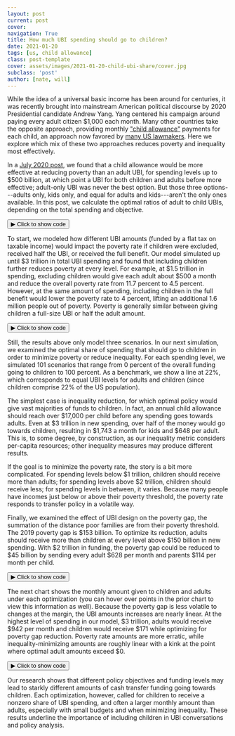 ```yaml
---
layout: post
current: post
cover: 
navigation: True
title: How much UBI spending should go to children?
date: 2021-01-20
tags: [us, child allowance]
class: post-template
cover: assets/images/2021-01-20-child-ubi-share/cover.jpg
subclass: 'post'
author: [nate, will]
---
```


<head>
  <script src="https://cdn.plot.ly/plotly-latest.min.js"></script>
  <script src="https://ajax.googleapis.com/ajax/libs/jquery/3.5.1/jquery.min.js"></script>
</head>


While the idea of a universal basic income has been around for centuries, it was recently brought into mainstream American political discourse by 2020 Presidential candidate Andrew Yang.
Yang centered his campaign around paying every adult citizen $1,000 each month.
Many other countries take the opposite approach, providing monthly ["child allowance"](http://child-allowance.ubicenter.org) payments for each child, an approach now favored by [many US lawmakers](https://www.vox.com/future-perfect/2019/3/6/18249290/child-poverty-american-family-act-sherrod-brown-michael-bennet).
Here we explore which mix of these two approaches reduces poverty and inequality most effectively.

In a [July 2020 post](https://blog.ubicenter.org/20200707/adult_child_ubi.html), we found that a child allowance would be more effective at reducing poverty than an adult UBI, for spending levels up to $500 billion, at which point a UBI for both children and adults before more effective; adult-only UBI was never the best option.
But those three options---adults only, kids only, and equal for adults and kids---aren't the only ones available.
In this post, we calculate the optimal ratios of adult to child UBIs, depending on the total spending and objective.


<button class="code-button" id="button1" onclick="f1()">&#9654; Click to show code</button>
<div class="code-cell" id="asset_code_1" style="display: none;">
  <pre>
    <code>
import numpy as np
import pandas as pd
import plotly.express as px
import plotly.graph_objects as go

# Turn off display bar
CONFIG = {"displayModeBar": False}

# Define UBI Center colors
BLUE = "#1976D2"
DARK_BLUE = "#1565C0"
LIGHT_BLUE = "#90CAF9"
GRAY = "#BDBDBD"
BARELY_BLUE = "#E3F2FD"

july_post = pd.read_csv("https://github.com/ngpsu22/blog/raw/master/july_2020.csv")

colors = {0: DARK_BLUE, 1: LIGHT_BLUE, 2: GRAY}

fig = px.line(
    july_post,
    x="spending_in_billions",
    y="poverty_rate",
    color="ubi_type",
    color_discrete_map={
        "Child allowance": DARK_BLUE,
        "Adult UBI": LIGHT_BLUE,
        "All UBI": GRAY,
    },
)
fig.update_layout(
    title="Overall poverty rate and spending on cash transfer programs",
    xaxis_title="Spending in billions",
    yaxis_title="SPM poverty rate",
    yaxis_ticksuffix="%",
    font=dict(family="Roboto"),
    hovermode="x",
    xaxis_tickprefix="$",
    xaxis_ticksuffix="B",
    plot_bgcolor="white",
    legend_title_text="",
)

fig.update_traces(mode="markers+lines", hovertemplate=None)

fig.show(config=CONFIG)
    </code>
  </pre>
</div>

<script>
function f1() {
  var x = document.getElementById("asset_code_1");
  var b = document.getElementById("button1");
  if (x.style.display === "none") {
    x.style.display = "block";
    b.innerHTML = "&#9660 Click to hide code";
  } else {
    x.style.display = "none";
    b.innerHTML = "&#9654 Click to show code";
  }
}
</script> 

<div>
  <script>
    $(document).ready(function(){
      $("#asset1").load("{{site.baseurl}}assets/markdown_assets/child-ubi-share/2021-01-20-child-ubi-share-asset-1.html");
    });
  </script>
</div>
<div id = "asset1"></div>

To start, we modeled how different UBI amounts (funded by a flat tax on taxable income) would impact the poverty rate if children were excluded, received half the UBI, or received the full benefit.
Our model simulated up until $3 trillion in total UBI spending and found that including children further reduces poverty at every level.
For example, at $1.5 trillion in spending, excluding children would give each adult about $500 a month and reduce the overall poverty rate from 11.7 percent to 4.5 percent.
However, at the same amount of spending, including children in the full benefit would lower the poverty rate to 4 percent, lifting an additional 1.6 million people out of poverty.
Poverty is generally similar between giving children a full-size UBI or half the adult amount.


<button class="code-button" id="button2" onclick="f2()">&#9654; Click to show code</button>
<div class="code-cell" id="asset_code_2" style="display: none;">
  <pre>
    <code>
summary2 = pd.read_csv(
    "https://github.com/ngpsu22/blog/raw/master/child_share_ubi_summary.csv.gz",
    compression="gzip",
)
# Turn off display bar
CONFIG = {"displayModeBar": False}

# Define UBI Center colors
BLUE = "#1976D2"
DARK_BLUE = "#1565C0"
LIGHT_BLUE = "#90CAF9"
GRAY = "#BDBDBD"
BARELY_BLUE = "#E3F2FD"

# Create figure
fig = px.line()

names = {
    0: "No UBI for children",
    1: "Half-sized UBI for children",
    2: "Full-sized UBI for children",
}

colors = {0: GRAY, 1: LIGHT_BLUE, 2: DARK_BLUE}

percent_steps = [0, 50, 100]

zero = summary2[summary2["child_percent_ubi"] == 0]
fifty = summary2[summary2["child_percent_ubi"] == 50]
hundred = summary2[summary2["child_percent_ubi"] == 100]

dfs = [zero, fifty, hundred]

for i, df in enumerate(dfs):
    # add trace for optimal poverty df
    fig.add_trace(
        go.Scatter(
            x=df["funding_billions"],
            y=df["poverty_rate"],
            mode="markers+lines",
            name=names[i],
            # assign numpy array with child & adult ubi to customdata argument
            customdata=np.stack(
                (df["monthly_child_ubi"], df["monthly_adult_ubi"]), axis=-1
            ),
            # add customdata to hovertemplate
            hovertemplate=(
                "<i>Poverty rate</i>: %{y:.1f}%<br>"
                + "<br><b>Child UBI/mo</b>: $%{customdata[0]: .0f}"
                + "<br><b>Adult UBI/mo </b>: $%{customdata[1]: .0f}<br>"
            ),
            line=dict(color=colors[i]),
        )
    )
fig.update_layout(
    title="Poverty by proportion of adult benefit paid to children",
    xaxis_title="Funding in billions",
    yaxis_title="SPM poverty rate",
    yaxis_ticksuffix="%",
    font=dict(family="Roboto"),
    hovermode="x",
    xaxis_tickprefix="$",
    xaxis_ticksuffix="B",
    plot_bgcolor="white",
    height=600,
    width=1000,
    margin_b=90,  # add bottom margin for caption
    legend=dict(yanchor="top", y=0.99, xanchor="left", x=0.7)
)

fig.add_layout_image(
    dict(
        source="https://raw.githubusercontent.com/UBICenter/blog/master/jb/_static/ubi_center_logo_wide_blue.png",
        # See https://github.com/plotly/plotly.py/issues/2975.
        # source="../_static/ubi_center_logo_wide_blue.png",
        xref="paper",
        yref="paper",
        x=1,
        y=-0.15,
        sizex=0.12,
        sizey=0.12,
        xanchor="right",
        yanchor="bottom",
    )
)

fig.update_traces(mode="markers+lines")

fig.show(config=CONFIG)
    </code>
  </pre>
</div>

<script>
function f2() {
  var x = document.getElementById("asset_code_2");
  var b = document.getElementById("button2");
  if (x.style.display === "none") {
    x.style.display = "block";
    b.innerHTML = "&#9660 Click to hide code";
  } else {
    x.style.display = "none";
    b.innerHTML = "&#9654 Click to show code";
  }
}
</script> 

<div>
  <script>
    $(document).ready(function(){
      $("#asset2").load("{{site.baseurl}}assets/markdown_assets/child-ubi-share/2021-01-20-child-ubi-share-asset-2.html");
    });
  </script>
</div>
<div id = "asset2"></div>

Still, the results above only model three scenarios.
In our next simulation, we examined the optimal share of spending that should go to children in order to minimize poverty or reduce inequality.
For each spending level, we simulated 101 scenarios that range from 0 percent of the overall funding going to children to 100 percent.
As a benchmark, we show a line at 22%, which corresponds to equal UBI levels for adults and children (since children comprise 22% of the US population). 

The simplest case is inequality reduction, for which optimal policy would give vast majorities of funds to children.
In fact, an annual child allowance should reach over $17,000 per child before any spending goes towards adults.
Even at $3 trillion in new spending, over half of the money would go towards children, resulting in $1,743 a month for kids and $648 per adult.
This is, to some degree, by construction, as our inequality metric considers per-capita resources; other inequality measures may produce different results.

If the goal is to minimize the poverty rate, the story is a bit more complicated.
For spending levels below $1 trillion, children should receive more than adults; for spending levels above $2 trillion, children should receive less; for spending levels in between, it varies.
Because many people have incomes just below or above their poverty threshold, the poverty rate responds to transfer policy in a volatile way.

Finally, we examined the effect of UBI design on the  poverty gap, the summation of the distance poor families are from their poverty threshold.
The 2019 poverty gap is $153 billion.
To optimize its reduction, adults should receive more than children at every level above $150 billion in new spending.
With $2 trillion in funding, the poverty gap could be reduced to $45 billion by sending every adult $628 per month and parents $114 per month per child.


<button class="code-button" id="button3" onclick="f3()">&#9654; Click to show code</button>
<div class="code-cell" id="asset_code_3" style="display: none;">
  <pre>
    <code>
summary = pd.read_csv(
    "https://github.com/ngpsu22/blog/raw/master/children_share_funding_summary%20(4).csv.gz",
    compression="gzip",
)

optimal_poverty_gap = summary.sort_values("poverty_gap").drop_duplicates(
    "funding_billions", keep="first"
)
# Drop rows where funding level is 0
optimal_poverty_gap = optimal_poverty_gap.drop(
    optimal_poverty_gap[optimal_poverty_gap.funding_billions == 0].index
)

optimal_poverty_rate = summary.sort_values("poverty_rate").drop_duplicates(
    "funding_billions", keep="first"
)
# Drop rows where funding level is 0
optimal_poverty_rate = optimal_poverty_rate.drop(
    optimal_poverty_rate[optimal_poverty_rate.funding_billions == 0].index
)

optimal_inequality = summary.sort_values("gini").drop_duplicates(
    "funding_billions", keep="first"
)
# Drop rows where funding level is 0
optimal_inequality = optimal_inequality.drop(
    optimal_inequality[optimal_inequality.funding_billions == 0].index
)

optimal_winners = summary.sort_values("percent_better_off").drop_duplicates(
    "funding_billions", keep="last"
)
optimal_winners = optimal_winners.drop(
    optimal_winners[optimal_winners.funding_billions == 0].index
)

# Define adult population size, as determined in data preprocessing
adult_pop = 252117111.14000002
# Define child population size
child_pop = 73151070.56999998
# Calculate total population
pop = child_pop + adult_pop

# Create figure
fig = px.line()

# Add inequality trace
fig.add_trace(
    go.Scatter(
        x=optimal_inequality["funding_billions"],
        y=optimal_inequality["child_percent_funding"],
        mode="markers+lines",
        name="Gini index",
        # assign numpy array with child & adult ubi to customdata argument
        customdata=np.stack(
            (
                optimal_inequality["monthly_child_ubi"],
                optimal_inequality["monthly_adult_ubi"],
                optimal_inequality["gini"],
            ),
            axis=-1,
        ),
        # add customdata to hovertemplate
        hovertemplate=(
            "<i>Children's share of spending</i>: %{y:.0f}%<br>"
            + "<br><b>Child UBI/mo</b>: $%{customdata[0]: .0f}"
            + "<br><b>Adult UBI/mo </b>: $%{customdata[1]: .0f}<br>"
            "<br><b>Gini index </b>: %{customdata[2]: .3f}<br>"
        ),
        line=dict(color="#499167"),
    )
)

# Add poverty gap trace
fig.add_trace(
    go.Scatter(
        x=optimal_poverty_gap["funding_billions"],
        y=optimal_poverty_gap["child_percent_funding"],
        mode="markers+lines",
        name="Poverty gap",
        # assign numpy array with child & adult ubi to customdata argument
        customdata=np.stack(
            (
                optimal_poverty_gap["monthly_child_ubi"],
                optimal_poverty_gap["monthly_adult_ubi"],
                optimal_poverty_gap["poverty_gap"] / 1e9,
            ),
            axis=-1,
        ),
        # add customdata to hovertemplate
        hovertemplate=(
            "<i>Children's share of spending</i>: %{y:.0f}%<br>"
            + "<br><b>Child UBI/mo</b>: $%{customdata[0]: .0f}"
            + "<br><b>Adult UBI/mo </b>: $%{customdata[1]: .0f}<br>"
            "<br><b>Poverty gap </b>: $%{customdata[2]: .0f} billion<br>"
        ),
        line=dict(color=DARK_BLUE),
    )
)

# Add poverty gap trace
fig.add_trace(
    go.Scatter(
        x=optimal_poverty_rate["funding_billions"],
        y=optimal_poverty_rate["child_percent_funding"],
        mode="markers+lines",
        name="Poverty rate",
        # assign numpy array with child & adult ubi to customdata argument
        customdata=np.stack(
            (
                optimal_poverty_rate["monthly_child_ubi"],
                optimal_poverty_rate["monthly_adult_ubi"],
                optimal_poverty_rate["poverty_rate"],
            ),
            axis=-1,
        ),
        # add customdata to hovertemplate
        hovertemplate=(
            "<i>Children's share of spending</i>: %{y:.0f}%<br>"
            + "<br><b>Child UBI/mo</b>: $%{customdata[0]: .0f}"
            + "<br><b>Adult UBI/mo </b>: $%{customdata[1]: .0f}<br>"
            "<br><b>Poverty rate </b>: %{customdata[2]: .0f}%<br>"
        ),
        line=dict(color=LIGHT_BLUE),
    )
)


ratio = (child_pop / pop) * 100

fig.add_shape(
    type="line", line=dict(dash="dot", color=GRAY), x0=-1, x1=3000, y0=ratio, y1=ratio
)

# plot line where adult benefit is same size as child benefit
fig.add_annotation(
    text="Adult UBI = Child UBI",
    xref="paper",
    yref="paper",
    x=0.98,
    y=0.22,
    showarrow=False,
    font=dict(color=GRAY, size=12),
)

fig.update_xaxes(
    tickangle=0,
    title_text="Funding in billions",
    tickfont={"size": 14},
    title_standoff=25,
    ticksuffix="B",
    tickprefix="$",
    range=[0, 3050],
)

fig.update_yaxes(
    title_text="Children's share of UBI spending",
    ticksuffix="%",
    tickfont={"size": 14},
    title_standoff=25,
    range=[0, 105],
)

fig.update_layout(
    title_text="Optimal share of UBI spending on children by optimization criterion",
    hoverlabel_align="right",
    margin_b=90,
    legend=dict(yanchor="top", y=0.99, xanchor="left", x=0.7),
    font=dict(family="Roboto"),
    plot_bgcolor="white",
    height=600,
    width=1000,
    hovermode="x",
)

fig.add_layout_image(
    dict(
        source="https://raw.githubusercontent.com/UBICenter/blog/master/jb/_static/ubi_center_logo_wide_blue.png",
        # See https://github.com/plotly/plotly.py/issues/2975.
        # source="../_static/ubi_center_logo_wide_blue.png",
        xref="paper",
        yref="paper",
        x=1,
        y=-0.15,
        sizex=0.12,
        sizey=0.12,
        xanchor="right",
        yanchor="bottom",
    )
)

fig.update_traces(mode="markers+lines",)

fig.show(config=CONFIG)
    </code>
  </pre>
</div>

<script>
function f3() {
  var x = document.getElementById("asset_code_3");
  var b = document.getElementById("button3");
  if (x.style.display === "none") {
    x.style.display = "block";
    b.innerHTML = "&#9660 Click to hide code";
  } else {
    x.style.display = "none";
    b.innerHTML = "&#9654 Click to show code";
  }
}
</script> 

<div>
  <script>
    $(document).ready(function(){
      $("#asset3").load("{{site.baseurl}}assets/markdown_assets/child-ubi-share/2021-01-20-child-ubi-share-asset-3.html");
    });
  </script>
</div>
<div id = "asset3"></div>

The next chart shows the monthly amount given to children and adults under each optimization (you can hover over points in the prior chart to view this information as well).
Because the poverty gap is less volatile to changes at the margin, the UBI amounts increases are nearly linear. At the highest level of spending in our model, $3 trillion, adults would receive $942 per month and children would receive $171 while optimizing for poverty gap reduction.
Poverty rate amounts are more erratic, while inequality-minimizing amounts are roughly linear with a kink at the point where optimal adult amounts exceed $0.


<button class="code-button" id="button4" onclick="f4()">&#9654; Click to show code</button>
<div class="code-cell" id="asset_code_4" style="display: none;">
  <pre>
    <code>
# Create UBI amount figure
fig = px.line()

fig.add_trace(
    go.Scatter(
        x=optimal_poverty_gap["funding_billions"],
        y=optimal_poverty_gap["monthly_child_ubi"],
        mode="markers+lines",
        name="Poverty gap - child",
        # assign numpy array with child & adult ubi to customdata argument
        customdata=np.stack(
            (
                optimal_poverty_gap["monthly_child_ubi"],
                optimal_poverty_gap["poverty_gap"] / 1e9,
            ),
            axis=-1,
        ),
        # add customdata to hovertemplate
        hovertemplate=(
            "<b>Child UBI/mo</b>: $%{customdata[0]: .0f}"
            + "<br><b>Poverty gap </b>: $%{customdata[1]: .0f} billion<br>"
        ),
        line=dict(color=DARK_BLUE),
    )
)

fig.add_trace(
    go.Scatter(
        x=optimal_poverty_gap["funding_billions"],
        y=optimal_poverty_gap["monthly_adult_ubi"],
        mode="markers+lines",
        name="Poverty gap - adult",
        # assign numpy array with child & adult ubi to customdata argument
        customdata=np.stack(
            (
                optimal_poverty_gap["monthly_adult_ubi"],
                optimal_poverty_gap["poverty_gap"] / 1e9,
            ),
            axis=-1,
        ),
        # add customdata to hovertemplate
        hovertemplate=(
            "<b>Adult UBI/mo</b>: $%{customdata[0]: .0f}"
            + "<br><b>Poverty gap </b>: %{customdata[1]: .0f} billion"
        ),
        line=dict(color=LIGHT_BLUE),
    )
)

fig.add_trace(
    go.Scatter(
        x=optimal_poverty_rate["funding_billions"],
        y=optimal_poverty_rate["monthly_child_ubi"],
        mode="markers+lines",
        name="Poverty rate - child",
        # assign numpy array with child & adult ubi to customdata argument
        customdata=np.stack(
            (
                optimal_poverty_rate["monthly_child_ubi"],
                optimal_poverty_rate["poverty_rate"],
            ),
            axis=-1,
        ),
        # add customdata to hovertemplate
        hovertemplate=(
            "<b>Child UBI/mo</b>: $%{customdata[0]: .0f}"
            + "<br><b>Poverty rate </b>: %{customdata[1]: .0f}%<br>"
        ),
        line=dict(color="#484848"),
    )
)

fig.add_trace(
    go.Scatter(
        x=optimal_poverty_rate["funding_billions"],
        y=optimal_poverty_rate["monthly_adult_ubi"],
        mode="markers+lines",
        name="Poverty rate - adult",
        # assign numpy array with child & adult ubi to customdata argument
        customdata=np.stack(
            (
                optimal_poverty_rate["monthly_adult_ubi"],
                optimal_poverty_rate["poverty_rate"],
            ),
            axis=-1,
        ),
        # add customdata to hovertemplate
        hovertemplate=(
            "<b>Adult UBI/mo</b>: $%{customdata[0]: .0f}"
            + "<br><b>Poverty rate </b>: %{customdata[1]: .0f}%"
        ),
        line=dict(color=GRAY),
    )
)


fig.add_trace(
    go.Scatter(
        x=optimal_inequality["funding_billions"],
        y=optimal_inequality["monthly_child_ubi"],
        mode="markers+lines",
        name="Inequality - child",
        # assign numpy array with child & adult ubi to customdata argument
        customdata=np.stack(
            (optimal_inequality["monthly_child_ubi"], optimal_inequality["gini"]),
            axis=-1,
        ),
        # add customdata to hovertemplate
        hovertemplate=(
            "<b>Child UBI/mo</b>: $%{customdata[0]: .0f}"
            + "<br><b>Gini </b>: %{customdata[1]: .3f}<br>"
        ),
        line=dict(color="#499167"),
    )
)

fig.add_trace(
    go.Scatter(
        x=optimal_inequality["funding_billions"],
        y=optimal_inequality["monthly_adult_ubi"],
        mode="markers+lines",
        name="Inequality - adult",
        # assign numpy array with child & adult ubi to customdata argument
        customdata=np.stack(
            (optimal_inequality["monthly_adult_ubi"], optimal_inequality["gini"]),
            axis=-1,
        ),
        # add customdata to hovertemplate
        hovertemplate=(
            "<b>Adult UBI/mo</b>: $%{customdata[0]: .0f}"
            + "<br><b>Gini </b>: %{customdata[1]: .3f}<br>"
        ),
        line=dict(color="#5FDD9D"),
    )
)

fig.update_xaxes(
    tickangle=0,
    title_text="Funding in billions",
    tickfont={"size": 14},
    title_standoff=25,
    ticksuffix="B",
    tickprefix="$",
    range=[0, 3050],
)

fig.update_yaxes(
    title_text="Monthly UBI amount",
    tickprefix="$",
    tickfont={"size": 14},
    title_standoff=25,
)

fig.update_xaxes(title_font=dict(size=14, color="black"))
fig.update_yaxes(title_font=dict(size=14, color="black"))
fig.update_layout(
    title_text="UBI amounts for each optimization",
    hoverlabel_align="right",
    margin_b=90,
    legend=dict(yanchor="top", y=1, xanchor="left", x=1.03),
    font=dict(family="Roboto"),
    plot_bgcolor="white",
    height=600,
    width=1000,
    hovermode="x",
)

fig.update_traces(mode="markers+lines")

hide_line = [
    "Poverty rate - child",
    "Poverty rate - adult",
    "Inequality - child",
    "Inequality - adult",
]
fig.for_each_trace(
    lambda trace: trace.update(visible="legendonly") if trace.name in hide_line else ()
)

fig.add_layout_image(
    dict(
        source="https://raw.githubusercontent.com/UBICenter/blog/master/jb/_static/ubi_center_logo_wide_blue.png",
        # See https://github.com/plotly/plotly.py/issues/2975.
        # source="../_static/ubi_center_logo_wide_blue.png",
        xref="paper",
        yref="paper",
        x=1,
        y=-0.15,
        sizex=0.12,
        sizey=0.12,
        xanchor="right",
        yanchor="bottom",
    )
)

fig.show(config=CONFIG)
    </code>
  </pre>
</div>

<script>
function f4() {
  var x = document.getElementById("asset_code_4");
  var b = document.getElementById("button4");
  if (x.style.display === "none") {
    x.style.display = "block";
    b.innerHTML = "&#9660 Click to hide code";
  } else {
    x.style.display = "none";
    b.innerHTML = "&#9654 Click to show code";
  }
}
</script> 

<div>
  <script>
    $(document).ready(function(){
      $("#asset4").load("{{site.baseurl}}assets/markdown_assets/child-ubi-share/2021-01-20-child-ubi-share-asset-4.html");
    });
  </script>
</div>
<div id = "asset4"></div>

Our research shows that different policy objectives and funding levels may lead to starkly different amounts of cash transfer funding going towards children.
Each optimization, however, called for children to receive a nonzero share of UBI spending, and often a larger monthly amount than adults, especially with small budgets and when minimizing inequality.
These results underline the importance of including children in UBI conversations and policy analysis.
